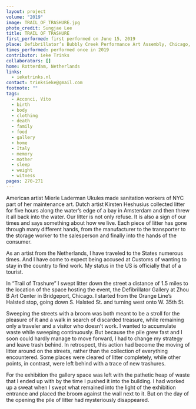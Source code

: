 ```yaml
---
layout: project
volume: "2019"
image: TRAIL_OF_TRASHURE.jpg
photo_credit: Sungjae Lee
title: TRAIL OF TRASHURE
first_performed: first performed on June 15, 2019
place: Defibrillator’s Bubbly Creek Performance Art Assembly, Chicago, IL
times_performed: performed once in 2019
contributor: ieke Trinks
collaborators: []
home: Rotterdam, Netherlands
links:
  - ieketrinks.nl
contact: trinksieke@gmail.com
footnote: ""
tags:
  - Acconci, Vito
  - birth
  - body
  - clothing
  - death
  - family
  - food
  - gallery
  - home
  - Italy
  - memory
  - mother
  - sleep
  - weight
  - witness
pages: 270-271
---
```


American artist Mierle Laderman Ukules made sanitation workers of NYC part of her maintenance art. Dutch artist Kirsten Heshusius collected litter for five hours along the water’s edge of a bay in Amsterdam and then threw it all back into the water. Our litter is not only refuse. It is also a sign of our times and says something about how we live. Each piece of litter has gone through many different hands, from the manufacturer to the transporter to the storage worker to the salesperson and finally into the hands of the consumer.

As an artist from the Netherlands, I have traveled to the States numerous times. And I have come to expect being accused at Customs of wanting to stay in the country to find work. My status in the US is officially that of a tourist.

In “Trail of Trashure” I swept litter down the street a distance of 1.5 miles to the location of the space hosting the event, the Defibrillator Gallery at Zhou B Art Center in Bridgeport, Chicago. I started from the Orange Line’s Halsted stop, going down S. Halsted St. and turning west onto W. 35th St.

Sweeping the streets with a broom was both meant to be a stroll for the pleasure of it and a walk in search of discarded treasure, while remaining only a traveler and a visitor who doesn’t work. I wanted to accumulate waste while sweeping continuously. But because the pile grew fast and I soon could hardly manage to move forward, I had to change my strategy and leave trash behind. In retrospect, this action had become the moving of litter around on the streets, rather than the collection of everything encountered. Some places were cleared of litter completely, while other points, in contrast, were left behind with a trace of new trashures.

For the exhibition the gallery space was left with the pathetic heap of waste that I ended up with by the time I pushed it into the building. I had worked up a sweat when I swept what remained into the light of the exhibition entrance and placed the broom against the wall next to it. But on the day of the opening the pile of litter had mysteriously disappeared.
